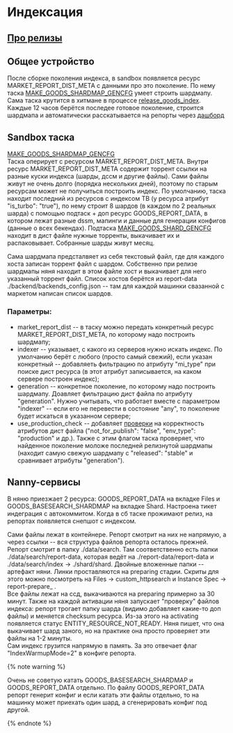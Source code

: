 # Индексация
## [Про релизы](../duty/index_releases.md)
## Общее устройство
После сборке поколения индекса, в sandbox появляется ресурс MARKET_REPORT_DIST_META с данными про это поколение. По нему таска [MAKE_GOODS_SHARDMAP_GENCFG](https://a.yandex-team.ru/arc_vcs/sandbox/projects/goods/MakeGoodsShardmapGencfg/__init__.py) умеет строить шардмапу. Сама таска крутится в хитмане в процессе [release_goods_index](https://hitman.yandex-team.ru/projects/goods-runtime/release_goods_index/). Каждые 12 часов берётся последее готовое поколение, строится шардмапа и автоматически расскатывается на репорты через [дашборд](https://nanny.yandex-team.ru/ui/#/services/dashboards/catalog/goods-report)

## Sandbox таска
[MAKE_GOODS_SHARDMAP_GENCFG](https://a.yandex-team.ru/arc_vcs/sandbox/projects/goods/MakeGoodsShardmapGencfg/__init__.py) \
Таска оперирует с ресурсом MARKET_REPORT_DIST_META. Внутри ресурс MARKET_REPORT_DIST_META содержит торрент ссылки на разные куски индекса (шарды, дссм и другие файлы). Сами файлы живут не очень долго (порядка нескольких дней), поэтому по старым ресурсам может не получиться построить индекс. По умолчанию, таска находит последний из ресурсов с индексом ТВ (у ресурса атрибут "is_turbo": "true"), по нему строит 8 шардов (в каждом по 2 реальных шарда) с помощью подтаск + доп ресурс GOODS_REPORT_DATA, в котором лежат разные dssm, мапинги и данные для генерации конфигов (данные о всех бекендах). Подтаска [MAKE_GOODS_SHARD_GENCFG](https://a.yandex-team.ru/arc_vcs/sandbox/projects/goods/MakeGoodsShardmapGencfg/__init__.py?rev=r9167546#L67) находит в дист файле нужные торренты, выкачивает их и распаковывает. Собранные шарды живут месяц.

Сама шардмапа предсталвяет из себя текстовый файл, где для каждого хоста записан торрент файл с шардом. Собственно при релизе шардмапы няня находит в этом файле хост и выкачивает для него указанный торрент файл. Список хостов берётся из report-data ./backend/backends_config.json -- там для каждой машинки свазанной с маркетом написан список шардов.

### Параметры:
* market_report_dist -- в таску можно передать конкретный ресурс MARKET_REPORT_DIST_META, по которому надо построить шардмапу;
* indexer -- указывает, с какого из серверов нужно искать индекс. По умолчанию берёт с любого (просто самый свежий), если указан конкретный -- добавляеть фильтрацию по атрибуту "mi_type" при поиске дист ресурса (в этот атрибут записывается, на каком сервере построен индекс);
* generation -- конкретное поколение, по которому надо построить шардмапу. Доавляет фильтрацию дист файла по атрибуту "generation". Нужно учитывать, что работает вместе с параметром "indexer" -- если его не перевести в состояние "any", то поколение будет искаться в указанном сервере;
* use_production_check -- добавляет [проверки](https://a.yandex-team.ru/arc_vcs/sandbox/projects/goods/MakeGoodsShardmapGencfg/__init__.py?rev=r9167546#L169) на корректность атрибутов дист файла ("not_for_publish": "false", "env_type": "production" и др.). Также с этим флагом таска проверяет, что найденное поколение моложе последней релизнутой шардмапы (находит самую свежую шардмапу с "released": "stable" и сравнивает атрибуты "generation").

## Nanny-сервисы
В няню приезжает 2 ресурса: GOODS_REPORT_DATA на вкладке Files и GOODS_BASESEARCH_SHARDMAP на вкладке Shard. Настроена тикет индеграция с автокоммитом. Когда в сб таске прожимают релиз, на репортах появляется снепшот с индексом.

Сами файлы лежат в контейнере. Репорт смотрит на них не напрямую, а через ссылки -- вся структура файлов репорта осталось прежней. Репорт смотрит в папку ./data/search. Там соответственно есть папки ./data/search/report-data, которая ведёт на ./report-data/report-data и ./data/search/index -> ./shard/shard. Двойные вложенные папки -- артефакт няни. Линки проставляются на preparing стадии. Скриты для этого можно посмотреть на Files -> custom_httpsearch и Instance Spec -> report-prepare_ . \
Все файлы лежат на ссд, выкачиваются на preparing примерно за 30 минут. Также на каждой активации няня запускает "проверку" файлов индекса: репорт трогает папку шарда (видимо добавляет какие-то доп файлы) и меняется checksum ресурса. Из-за этого на activating появляется статус ENTITY_RESOURCE_NOT_READY. Няня пишет, что она выкачивает шард заного, но на практике она просто проверяет эти файлы на 1-2 минуты. \
Сам индекс грузится напрямую в память. За это отвечает флаг "IndexWarmupMode=2" в конфиге репорта.

{% note warning %}

Очень не советую катать GOODS_BASESEARCH_SHARDMAP и GOODS_REPORT_DATA отдельно. По файлу GOODS_REPORT_DATA репорт генерит конфиг и если катать эти файлы отдельно, то на машинку может приехать один шард, а сгенерировать конфиг под другой.

{% endnote %}
